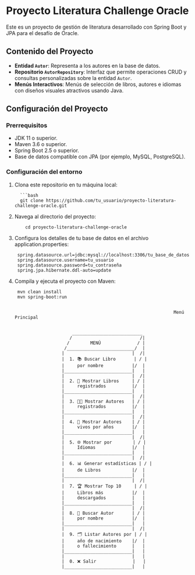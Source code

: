 # Proyecto Literatura Challenge Oracle

Este es un proyecto de gestión de literatura desarrollado con Spring Boot y JPA para el desafío de Oracle.

## Contenido del Proyecto

- **Entidad `Autor`**: Representa a los autores en la base de datos.
- **Repositorio `AutorRepository`**: Interfaz que permite operaciones CRUD y consultas personalizadas sobre la entidad `Autor`.
- **Menús Interactivos**: Menús de selección de libros, autores e idiomas con diseños visuales atractivos usando Java.

## Configuración del Proyecto

### Prerrequisitos

- JDK 11 o superior.
- Maven 3.6 o superior.
- Spring Boot 2.5 o superior.
- Base de datos compatible con JPA (por ejemplo, MySQL, PostgreSQL).

### Configuración del entorno

1. Clona este repositorio en tu máquina local:

         ```bash
         git clone https://github.com/tu_usuario/proyecto-literatura-challenge-oracle.git
         
   
2. Navega al directorio del proyecto:

           cd proyecto-literatura-challenge-oracle

4. Configura los detalles de tu base de datos en el archivo application.properties:

        spring.datasource.url=jdbc:mysql://localhost:3306/tu_base_de_datos
        spring.datasource.username=tu_usuario
        spring.datasource.password=tu_contraseña
        spring.jpa.hibernate.ddl-auto=update
      


5. Compila y ejecuta el proyecto con Maven:

        mvn clean install
        mvn spring-boot:run

  
                                                                    Menú Principal

   
                             ___________________________
                            /                          /|
                           /        MENÚ              / |
                          /__________________________/  |
                         |                          |  /|
                         |  1. 📚 Buscar Libro       | / |
                         |     por nombre           |/  |
                         |__________________________|   |
                         |                          |  /|
                         |  2. 📖 Mostrar Libros     | / |
                         |     registrados          |/  |
                         |__________________________|   |
                         |                          |  /|
                         |  3. 👨‍🏫 Mostrar Autores   | / |
                         |     registrados          |/  |
                         |__________________________|   |
                         |                          |  /|
                         |  4. 📅 Mostrar Autores    | / |
                         |     vivos por años       |/  |
                         |__________________________|   |
                         |                          |  /|
                         |  5. 🌐 Mostrar por        | / |
                         |     Idiomas              |/  |
                         |__________________________|   |
                         |                          |  /|
                         |  6. 📊 Generar estadísticas | / |
                         |     de Libros            |/  |
                         |__________________________|   |
                         |                          |  /|
                         |  7. 🏆 Mostrar Top 10     | / |
                         |     Libros más           |/  |
                         |     descargados          |   |
                         |__________________________|   |
                         |                          |  /|
                         |  8. 🔎 Buscar Autor       | / |
                         |     por nombre           |/  |
                         |__________________________|   |
                         |                          |  /|
                         |  9. 🗂️ Listar Autores por | / |
                         |     año de nacimiento    |/  |
                         |     o fallecimiento      |   |
                         |__________________________|   |
                         |                          |   |
                         |  0. ❌ Salir              |   |
                         |__________________________|   |
  

